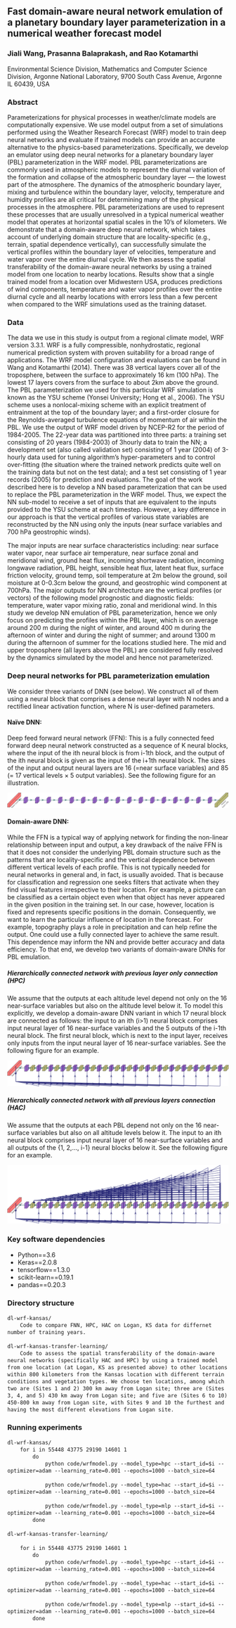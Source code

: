 ## Fast domain-aware neural network emulation of a planetary boundary layer parameterization in a numerical weather forecast model

### Jiali Wang, Prasanna Balaprakash, and Rao Kotamarthi

Environmental Science Division, Mathematics and Computer Science Division, Argonne National Laboratory, 9700 South Cass Avenue, Argonne IL 60439, USA

### Abstract
Parameterizations for physical processes in weather/climate models are computationally expensive. We use model output from a set of simulations performed using the Weather Research Forecast (WRF) model to train deep neural networks and evaluate if trained models can provide an accurate alternative to the physics-based parameterizations. Specifically, we develop an emulator using deep neural networks for a planetary boundary layer (PBL) parameterization in the WRF model. PBL parameterizations are commonly used in atmospheric models to represent the diurnal variation of the formation and collapse of the atmospheric boundary layer ― the lowest part of the atmosphere. The dynamics of the atmospheric boundary layer, mixing and turbulence within the boundary layer, velocity, temperature and humidity profiles are all critical for determining many of the physical processes in the atmosphere. PBL parameterizations are used to represent these processes that are usually unresolved in a typical numerical weather model that operates at horizontal spatial scales in the 10’s of kilometers. We demonstrate that a domain-aware deep neural network, which takes account of underlying domain structure that are locality-specific (e.g., terrain, spatial dependence vertically), can successfully simulate the vertical profiles within the boundary layer of velocities, temperature and water vapor over the entire diurnal cycle. We then assess the spatial transferability of the domain-aware neural networks by using a trained model from one location to nearby locations. Results show that a single trained model from a location over Midwestern USA, produces predictions of wind components, temperature and water vapor profiles over the entire diurnal cycle and all nearby locations with errors less than a few percent when compared to the WRF simulations used as the training dataset.

### Data
The data we use in this study is output from a regional climate model, WRF version 3.3.1. WRF is a fully compressible, nonhydrostatic, regional numerical prediction system with proven suitability for a broad range of applications. The WRF model configuration and evaluations can be found in Wang and Kotamarthi (2014). There was 38 vertical layers cover all of the troposphere, between the surface to approximately 16 km (100 hPa). The lowest 17 layers covers from the surface to about 2km above the ground. The PBL parameterization we used for this particular WRF simulation is known as the YSU scheme (Yonsei University; Hong et al., 2006). The YSU scheme uses a nonlocal-mixing scheme with an explicit treatment of entrainment at the top of the boundary layer; and a first-order closure for the Reynolds-averaged turbulence equations of momentum of air within the PBL. 
We use the output of WRF model driven by NCEP-R2 for the period of 1984-2005. The 22-year data was partitioned into three parts: a training set consisting of 20 years (1984-2003) of 3hourly data to train the NN; a development set (also called validation set) consisting of 1 year (2004) of 3-hourly data used for tuning algorithm’s hyper-parameters and to control over-fitting (the situation where the trained network predicts quite well on the training data but not on the test data); and a test set consisting of 1 year records (2005) for prediction and evaluations. The goal of the work described here is to develop a NN based parameterization that can be used to replace the PBL parameterization in the WRF model. Thus, we expect the NN sub-model to receive a set of inputs that are equivalent to the inputs provided to the YSU scheme at each timestep. However, a key difference in our approach is that the vertical profiles of various state variables are reconstructed by the NN using only the inputs (near surface variables and 700 hPa geostrophic winds). 


The major inputs are near surface characteristics including: near surface water vapor, near surface air temperature, near surface zonal and meridional wind, ground heat flux, incoming shortwave radiation, incoming longwave radiation, PBL height, sensible heat flux, latent heat flux, surface friction velocity, ground temp, soil temperature at 2m below the ground, soil moisture at 0-0.3cm below the ground, and geostrophic wind component at 700hPa. The major outputs for NN architecture are the vertical profiles (or vectors) of the following model prognostic and diagnostic fields: temperature, water vapor mixing ratio, zonal and meridional wind. In this study we develop NN emulation of PBL parameterization, hence we only focus on predicting the profiles within the PBL layer, which is on average around 200 m during the night of winter, and around 400 m during the afternoon of winter and during the night of summer; and around 1300 m during the afternoon of summer for the locations studied here. The mid and upper troposphere (all layers above the PBL) are considered fully resolved by the dynamics simulated by the model and hence not parameterized. 

### Deep neural networks for PBL parameterization emulation

We consider three variants of DNN (see below). We construct all of them using a neural block that comprises a dense neural layer with N nodes and a rectified linear activation function, where N is user-defined parameters.

#### Naïve DNN:
Deep feed forward neural network (FFN): This is a fully connected feed forward deep neural network constructed as a sequence of K neural blocks, where the input of the ith neural block is from i-1th block, and the output of the ith neural block is given as the input of the i+1th neural block. The sizes of the input and output neural layers are 16 (=near surface variables) and 85 (= 17 vertical levels × 5 output variables). See the following figure for an illustration. 

![alt text](https://github.com/pbalapra/dl-pbl/blob/master/images/pbl_fnn.pdf.jpg "FNN")


#### Domain-aware DNN:
While the FFN is a typical way of applying network for finding the non-linear relationship between input and output, a key drawback of the naïve FFN is that it does not consider the underlying PBL domain structure such as the patterns that are locality-specific and the vertical dependence between different vertical levels of each profile. This is not typically needed for neural networks in general and, in fact, is usually avoided. That is because for classification and regression one seeks filters that activate when they find visual features irrespective to their location. For example, a picture can be classified as a certain object even when that object has never appeared in the given position in the training set. In our case, however, location is fixed and represents specific positions in the domain. Consequently, we want to learn the particular influence of location in the forecast. For example, topography plays a role in precipitation and can help refine the output. One could use a fully connected layer to achieve the same result. This dependence may inform the NN and provide better accuracy and data efficiency. To that end, we develop two variants of domain-aware DNNs for PBL emulation. 

##### Hierarchically connected network with previous layer only connection (HPC) 

We assume that the outputs at each altitude level depend not only on the 16 near-surface variables but also on the altitude level below it. To model this explicitly, we develop a domain-aware DNN variant in which 17 neural block are connected as follows: the input to an ith (i>1) neural block comprises input neural layer of 16 near-surface variables and the 5 outputs of the i-1th neural block. The first neural block, which is next to the input layer, receives only inputs from the input neural layer of 16 near-surface variables. See the following figure for an example. 

![alt text](https://github.com/pbalapra/dl-pbl/blob/master/images/pbl_hpc.pdf.jpg "HPC")


##### Hierarchically connected network with all previous layers connection (HAC) 

We assume that the outputs at each PBL depend not only on the 16 near-surface variables but also on all altitude levels below it. The input to an ith neural block comprises input neural layer of 16 near-surface variables and all outputs of the {1, 2,…, i-1} neural blocks below it. See the following figure for an example. 


![alt text](https://github.com/pbalapra/dl-pbl/blob/master/images/pbl_hac.pdf.jpg "HAC")


### Key software dependencies 

* Python==3.6
* Keras==2.0.8 
* tensorflow==1.3.0
* scikit-learn==0.19.1
* pandas==0.20.3 

### Directory structure
```
dl-wrf-kansas/
    Code to compare FNN, HPC, HAC on Logan, KS data for differnet number of training years. 

dl-wrf-kansas-transfer-learning/
    Code to assess the spatial transferability of the domain-aware neural networks (specifically HAC and HPC) by using a trained model from one location (at Logan, KS as presented above) to other locations within 800 kilometers from the Kansas location with different terrain conditions and vegetation types. We choose ten locations, among which two are (Sites 1 and 2) 300 km away from Logan site; three are (Sites 3, 4, and 5) 430 km away from Logan site; and five are (Sites 6 to 10) 450-800 km away from Logan site, with Sites 9 and 10 the furthest and having the most different elevations from Logan site. 
```

### Running experiments
```
dl-wrf-kansas/
    for i in 55448 43775 29190 14601 1
        do
            python code/wrfmodel.py --model_type=hpc --start_id=$i --optimizer=adam --learning_rate=0.001 --epochs=1000 --batch_size=64

            python code/wrfmodel.py --model_type=hac --start_id=$i --optimizer=adam --learning_rate=0.001 --epochs=1000 --batch_size=64

            python code/wrfmodel.py --model_type=mlp --start_id=$i --optimizer=adam --learning_rate=0.001 --epochs=1000 --batch_size=64
        done

dl-wrf-kansas-transfer-learning/

    for i in 55448 43775 29190 14601 1
        do
            python code/wrfmodel.py --model_type=hpc --start_id=$i --optimizer=adam --learning_rate=0.001 --epochs=1000 --batch_size=64

            python code/wrfmodel.py --model_type=hac --start_id=$i --optimizer=adam --learning_rate=0.001 --epochs=1000 --batch_size=64

            python code/wrfmodel.py --model_type=mlp --start_id=$i --optimizer=adam --learning_rate=0.001 --epochs=1000 --batch_size=64
        done

```
